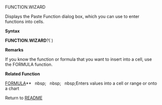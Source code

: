 FUNCTION.WIZARD

Displays the Paste Function dialog box, which you can use to enter
functions into cells.

**Syntax**

**FUNCTION.WIZARD**?( )

**Remarks**

If you know the function or formula that you want to insert into a cell,
use the FORMULA function.

**Related Function**

[FORMULA](FORMULA.md)**&nbsp;&nbsp;&nbsp;nbsp;&nbsp;&nbsp;&nbsp;nbsp;&nbsp;&nbsp;&nbsp;nbsp;Enters values into a cell or range or onto a
chart



Return to [README](README.md)

